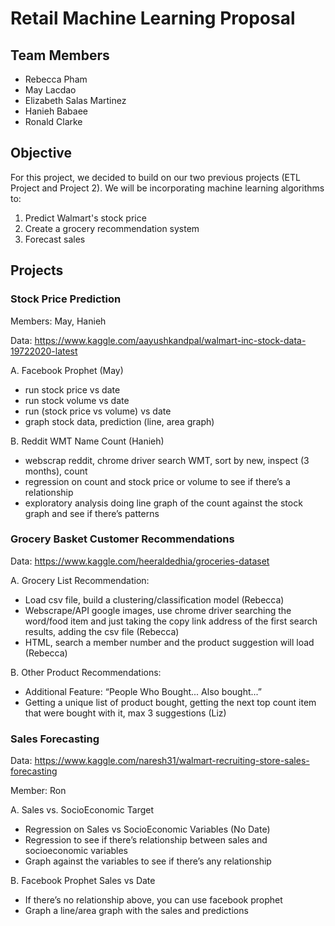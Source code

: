 # Retail Machine Learning Proposal

## Team Members

- Rebecca Pham
- May Lacdao
- Elizabeth Salas Martinez
- Hanieh Babaee
- Ronald Clarke

## Objective

For this project, we decided to build on our two previous projects (ETL Project and Project 2). We will be incorporating machine learning algorithms to:

1. Predict Walmart's stock price
2. Create a grocery recommendation system
3. Forecast sales

## Projects

### Stock Price Prediction

Members: May, Hanieh

Data: https://www.kaggle.com/aayushkandpal/walmart-inc-stock-data-19722020-latest

A. Facebook Prophet (May)

- run stock price vs date
- run stock volume vs date
- run (stock price vs volume) vs date
- graph stock data, prediction (line, area graph)

B. Reddit WMT Name Count (Hanieh)

- webscrap reddit, chrome driver search WMT, sort by new, inspect (3 months), count
- regression on count and stock price or volume to see if there’s a relationship
- exploratory analysis doing line graph of the count against the stock graph and see if there’s patterns

### Grocery Basket Customer Recommendations

Data: https://www.kaggle.com/heeraldedhia/groceries-dataset

A. Grocery List Recommendation:

- Load csv file, build a clustering/classification model (Rebecca)
- Webscrape/API google images, use chrome driver searching the word/food item and just taking the copy link address of the first search results, adding the csv file (Rebecca)
- HTML, search a member number and the product suggestion will load (Rebecca)

B. Other Product Recommendations:

- Additional Feature: “People Who Bought... Also bought...”
- Getting a unique list of product bought, getting the next top count item that were bought with it, max 3 suggestions (Liz)

### Sales Forecasting

Data: https://www.kaggle.com/naresh31/walmart-recruiting-store-sales-forecasting

Member: Ron

A. Sales vs. SocioEconomic Target

- Regression on Sales vs SocioEconomic Variables (No Date)
- Regression to see if there’s relationship between sales and socioeconomic variables
- Graph against the variables to see if there’s any relationship

B. Facebook Prophet Sales vs Date

- If there’s no relationship above, you can use facebook prophet
- Graph a line/area graph with the sales and predictions
